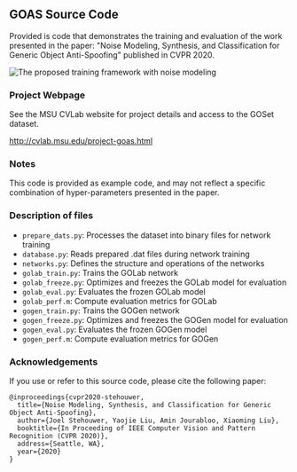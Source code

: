 
## GOAS Source Code

Provided is code that demonstrates the training and evaluation of the work presented in the paper: "Noise Modeling, Synthesis, and Classification for Generic Object Anti-Spoofing" published in CVPR 2020.

![The proposed training framework with noise modeling](https://github.com/JStehouwer/GOAS_CVPR2020/readme_fig.png)

### Project Webpage

See the MSU CVLab website for project details and access to the GOSet dataset.

http://cvlab.msu.edu/project-goas.html

### Notes

This code is provided as example code, and may not reflect a specific combination of hyper-parameters presented in the paper.

### Description of files

- `prepare_dats.py`: Processes the dataset into binary files for network training
- `database.py`: Reads prepared .dat files during network training
- `networks.py`: Defines the structure and operations of the networks
- `golab_train.py`: Trains the GOLab network
- `golab_freeze.py`: Optimizes and freezes the GOLab model for evaluation
- `golab_eval.py`: Evaluates the frozen GOLab model
- `golab_perf.m`: Compute evaluation metrics for GOLab
- `gogen_train.py`: Trains the GOGen network
- `gogen_freeze.py`: Optimizes and freezes the GOGen model for evaluation
- `gogen_eval.py`: Evaluates the frozen GOGen model
- `gogen_perf.m`: Compute evaluation metrics for GOGen

### Acknowledgements

If you use or refer to this source code, please cite the following paper:

	@inproceedings{cvpr2020-stehouwer,
	  title={Noise Modeling, Synthesis, and Classification for Generic Object Anti-Spoofing},
	  author={Joel Stehouwer, Yaojie Liu, Amin Jourabloo, Xiaoming Liu},
	  booktitle={In Proceeding of IEEE Computer Vision and Pattern Recognition (CVPR 2020)},
	  address={Seattle, WA},
	  year={2020}
	}

